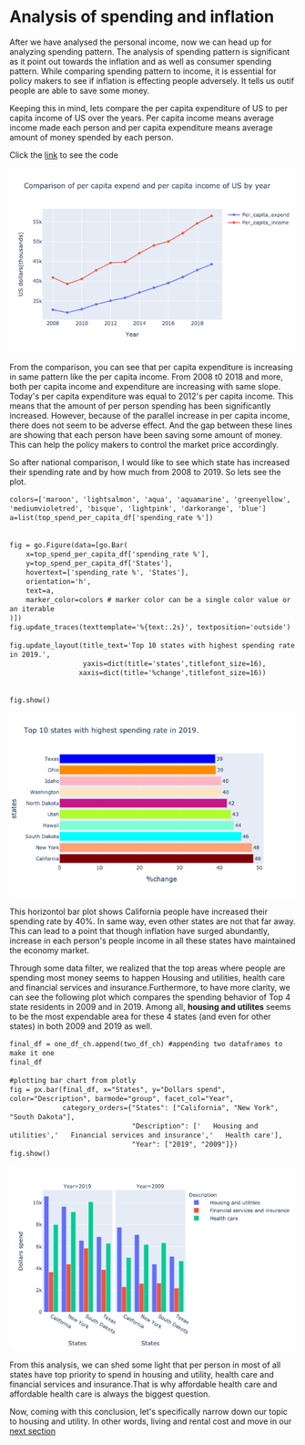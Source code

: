 # Analysis of spending and inflation

After we have analysed the personal income, now we can head up for analyzing spending pattern. The analysis of spending pattern is significant as it  point out towards the inflation and as well as consumer spending pattern. While comparing spending pattern to income, it is essential for policy makers to see if inflation is effecting people adversely. It tells us outif people are able to save some money. 

Keeping this in mind, lets compare the per capita expenditure of US to per capita income of US over the years. Per capita income means average income made each person and per capita expenditure means average amount of money spended by each person.

Click the [link]() to see the code

![3 a](3.a..png)

From the comparison, you can see that per capita expenditure is increasing in same pattern like the per capita income. From 2008 t0 2018 and more, both per capita income and expenditure are increasing
with same slope. Today's per capita expenditure was equal to 2012's per capita income. This means that the amount of per person spending has been significantly increased. However, because of the parallel increase in per capita income,
there does not seem to be adverse effect. And the gap between these lines are showing that each person have been saving some amount of money. This can help the policy makers to control the market price accordingly.

So after national comparison, I would like to see which state has increased their spending rate and by how much from 2008 to 2019. So lets see the plot.

```
colors=['maroon', 'lightsalmon', 'aqua', 'aquamarine', 'greenyellow', 'mediumvioletred', 'bisque', 'lightpink', 'darkorange', 'blue']
a=list(top_spend_per_capita_df['spending_rate %'])

    
fig = go.Figure(data=[go.Bar(
    x=top_spend_per_capita_df['spending_rate %'],
    y=top_spend_per_capita_df['States'],
    hovertext=['spending_rate %', 'States'],
    orientation='h',
    text=a,
    marker_color=colors # marker color can be a single color value or an iterable
)])
fig.update_traces(texttemplate='%{text:.2s}', textposition='outside')

fig.update_layout(title_text='Top 10 states with highest spending rate in 2019.',
                  yaxis=dict(title='states',titlefont_size=16),
                 xaxis=dict(title='%change',titlefont_size=16))


fig.show()
```

![3 b](3.b..png)

This horizontol bar plot shows California people have increased their spending rate by 40%. In same way, even other states are not that far away. This can lead to a point that though inflation have surged abundantly, increase in each person's people income in all these states have maintained the economy market.

Through some data filter,  we realized that the top areas where people are spending most money seems to happen Housing and utilities, health care and financial services and insurance.Furthermore, to have more clarity, we can see the following plot which compares the spending behavior of Top 4 state residents in 2009 and in 2019. Among all, **housing and utilites** seems to be the most expendable area for these 4 states (and even for other states) in both 2009 and 2019 as well.

```
final_df = one_df_ch.append(two_df_ch) #appending two dataframes to make it one
final_df

#plotting bar chart from plotly
fig = px.bar(final_df, x="States", y="Dollars spend", color="Description", barmode="group", facet_col="Year",
             category_orders={"States": ["California", "New York", "South Dakota"],
                              "Description": ['   Housing and utilities','   Financial services and insurance','   Health care'],
                              "Year": ["2019", "2009"]})
fig.show()
```
![3 c](3.c..png)

From this analysis, we can shed some light that per person in most of all states have top priority to spend in housing and utility, health care and financial services and insurance.That is why affordable health care and affordable health care is always the biggest question.

Now, coming with this conclusion, let's specifically narrow down our topic to housing and utility. In other words, living and rental cost and move in our [next section](RPP.md)

